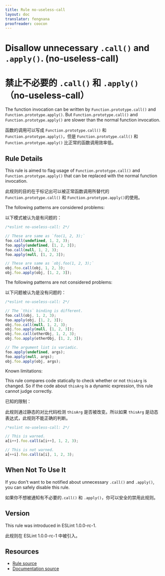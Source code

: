 ```yaml
---
title: Rule no-useless-call
layout: doc
translator: fengnana
proofreader: coocon 
---
```

<!-- Note: No pull requests accepted for this file. See README.md in the root directory for details. -->

# Disallow unnecessary `.call()` and `.apply()`. (no-useless-call)

# 禁止不必要的 `.call()` 和 `.apply()`（no-useless-call）

The function invocation can be written by `Function.prototype.call()` and `Function.prototype.apply()`.
But `Function.prototype.call()` and `Function.prototype.apply()` are slower than the normal function invocation.

函数的调用可以写成 `Function.prototype.call()` 和 `Function.prototype.apply()`，但是 `Function.prototype.call()` 和 `Function.prototype.apply()` 比正常的函数调用效率低。

## Rule Details

This rule is aimed to flag usage of `Function.prototype.call()` and `Function.prototype.apply()` that can be replaced with the normal function invocation.

此规则的目的在于标记出可以被正常函数调用所替代的`Function.prototype.call()` 和 `Function.prototype.apply()`的使用。

The following patterns are considered problems:

以下模式被认为是有问题的：

```js
/*eslint no-useless-call: 2*/

// These are same as `foo(1, 2, 3);`
foo.call(undefined, 1, 2, 3);
foo.apply(undefined, [1, 2, 3]);
foo.call(null, 1, 2, 3);
foo.apply(null, [1, 2, 3]);

// These are same as `obj.foo(1, 2, 3);`
obj.foo.call(obj, 1, 2, 3);
obj.foo.apply(obj, [1, 2, 3]);
```

The following patterns are not considered problems:

以下问题被认为是没有问题的：

```js
/*eslint no-useless-call: 2*/

// The `this` binding is different.
foo.call(obj, 1, 2, 3);
foo.apply(obj, [1, 2, 3]);
obj.foo.call(null, 1, 2, 3);
obj.foo.apply(null, [1, 2, 3]);
obj.foo.call(otherObj, 1, 2, 3);
obj.foo.apply(otherObj, [1, 2, 3]);

// The argument list is variadic.
foo.apply(undefined, args);
foo.apply(null, args);
obj.foo.apply(obj, args);
```

Known limitations:

This rule compares code statically to check whether or not `thisArg` is changed.
So if the code about `thisArg` is a dynamic expression, this rule cannot judge correctly.

已知的限制：

此规则通过静态的对比代码检测 `thisArg` 是否被改变。所以如果 `thisArg` 是动态表达式，此规则不能正确的判断。

```js
/*eslint no-useless-call: 2*/

// This is warned.
a[i++].foo.call(a[i++], 1, 2, 3);

// This is not warned.
a[++i].foo.call(a[i], 1, 2, 3);
```

## When Not To Use It

If you don't want to be notified about unnecessary `.call()` and `.apply()`, you can safely disable this rule.

如果你不想被通知有不必要的`.call()` 和 `.apply()`，你可以安全的禁用此规则。

## Version

This rule was introduced in ESLint 1.0.0-rc-1.

此规则在 ESLint 1.0.0-rc-1 中被引入。

## Resources

* [Rule source](https://github.com/eslint/eslint/tree/master/lib/rules/no-useless-call.js)
* [Documentation source](https://github.com/eslint/eslint/tree/master/docs/rules/no-useless-call.md)
